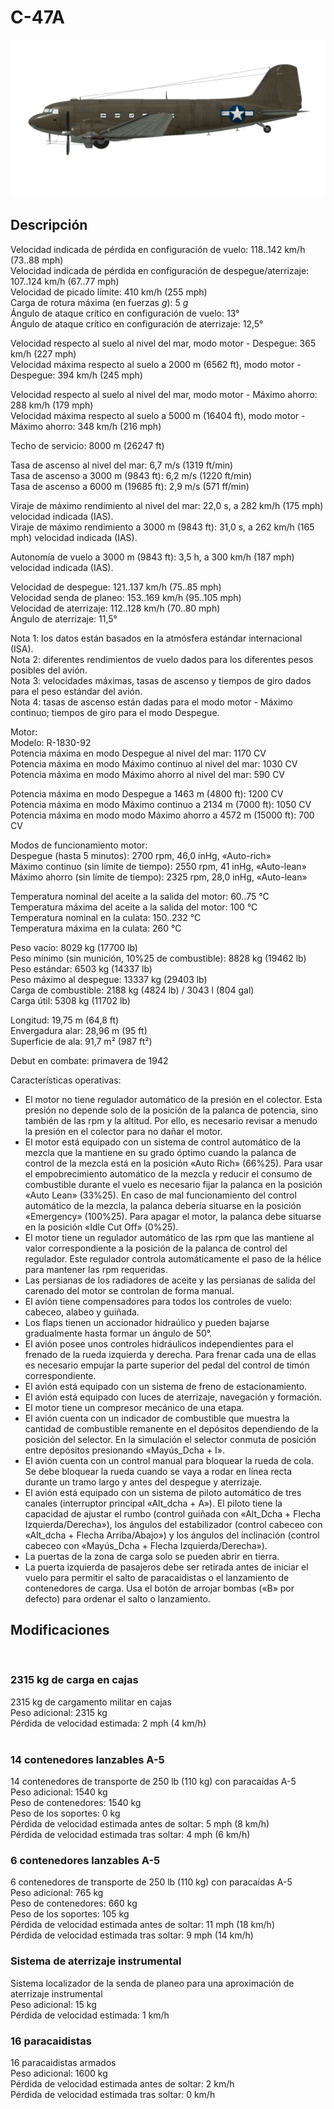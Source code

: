 # C-47A  
  
![c47a](../images/c47a.png)  
  
## Descripción  
  
Velocidad indicada de pérdida en configuración de vuelo: 118..142 km/h (73..88 mph)  
Velocidad indicada de pérdida en configuración de despegue/aterrizaje: 107..124 km/h (67..77 mph)  
Velocidad de picado límite: 410 km/h (255 mph)  
Carga de rotura máxima (en fuerzas <i>g</i>): 5 <i>g</i>  
Ángulo de ataque crítico en configuración de vuelo: 13°  
Ángulo de ataque crítico en configuración de aterrizaje: 12,5°  
  
Velocidad respecto al suelo al nivel del mar, modo motor - Despegue: 365 km/h (227 mph)  
Velocidad máxima respecto al suelo a 2000 m (6562 ft), modo motor - Despegue: 394 km/h (245 mph)  
  
Velocidad respecto al suelo al nivel del mar, modo motor - Máximo ahorro: 288 km/h (179 mph)  
Velocidad máxima respecto al suelo a 5000 m (16404 ft), modo motor - Máximo ahorro: 348 km/h (216 mph)  
  
Techo de servicio: 8000 m (26247 ft)  
  
Tasa de ascenso al nivel del mar: 6,7 m/s (1319 ft/min)  
Tasa de ascenso a 3000 m (9843 ft): 6,2 m/s (1220 ft/min)  
Tasa de ascenso a 6000 m (19685 ft): 2,9 m/s (571 ff/min)  
  
Viraje de máximo rendimiento al nivel del mar: 22,0 s, a 282 km/h (175 mph) velocidad indicada (IAS).  
Viraje de máximo rendimiento a 3000 m (9843 ft): 31,0 s, a 262 km/h (165 mph) velocidad indicada (IAS).  
  
Autonomía de vuelo a 3000 m (9843 ft): 3,5 h, a 300 km/h (187 mph) velocidad indicada (IAS).  
  
Velocidad de despegue: 121..137 km/h (75..85 mph)  
Velocidad senda de planeo: 153..169 km/h (95..105 mph)  
Velocidad de aterrizaje: 112..128 km/h (70..80 mph)  
Ángulo de aterrizaje: 11,5°  
  
Nota 1: los datos están basados en la atmósfera estándar internacional (ISA).  
Nota 2: diferentes rendimientos de vuelo dados para los diferentes pesos posibles del avión.  
Nota 3: velocidades máximas, tasas de ascenso y tiempos de giro dados para el peso estándar del avión.  
Nota 4: tasas de ascenso están dadas para el modo motor - Máximo continuo; tiempos de giro para el modo Despegue.  
  
Motor:  
Modelo: R-1830-92  
Potencia máxima en modo Despegue al nivel del mar: 1170 CV  
Potencia máxima en modo Máximo continuo al nivel del mar: 1030 CV  
Potencia máxima en modo Máximo ahorro al nivel del mar: 590 CV  
  
Potencia máxima en modo Despegue a 1463 m (4800 ft): 1200 CV  
Potencia máxima en modo Máximo continuo a 2134 m (7000 ft): 1050 CV  
Potencia máxima en modo modo Máximo ahorro a 4572 m (15000 ft): 700 CV  
  
Modos de funcionamiento motor:  
Despegue (hasta 5 minutos): 2700 rpm, 46,0 inHg, «Auto-rich»  
Máximo continuo (sin límite de tiempo): 2550 rpm, 41 inHg, «Auto-lean»  
Máximo ahorro (sin límite de tiempo): 2325 rpm, 28,0 inHg, «Auto-lean»  
  
Temperatura nominal del aceite a la salida del motor: 60..75 °C  
Temperatura máxima del aceite a la salida del motor: 100 °C  
Temperatura nominal en la culata: 150..232 °C  
Temperatura máxima en la culata: 260 °C  
  
Peso vacío: 8029 kg (17700 lb)  
Peso mínimo (sin munición, 10%25 de combustible): 8828 kg (19462 lb)  
Peso estándar: 6503 kg (14337 lb)  
Peso máximo al despegue: 13337 kg (29403 lb)  
Carga de combustible: 2188 kg (4824 lb) / 3043 l (804 gal)  
Carga útil: 5308 kg (11702 lb)  
  
Longitud: 19,75 m (64,8 ft)  
Envergadura alar: 28,96 m (95 ft)  
Superficie de ala: 91,7 m² (987 ft²)  
  
Debut en combate: primavera de 1942  
  
Características operativas:  
- El motor no tiene regulador automático de la presión en el colector. Esta presión no depende solo de la posición de la palanca de potencia, sino también de las rpm y la altitud. Por ello, es necesario revisar a menudo la presión en el colector para no dañar el motor.  
- El motor está equipado con un sistema de control automático de la mezcla que la mantiene en su grado óptimo cuando la palanca de control de la mezcla está en la posición «Auto Rich» (66%25). Para usar el empobrecimiento automático de la mezcla y reducir el consumo de combustible durante el vuelo es necesario fijar la palanca en la posición «Auto Lean» (33%25). En caso de mal funcionamiento del control automático de la mezcla, la palanca debería situarse en la posición «Emergency» (100%25). Para apagar el motor, la palanca debe situarse en la posición «Idle Cut Off» (0%25).  
- El motor tiene un regulador automático de las rpm que las mantiene al valor correspondiente a la posición de la palanca de control del regulador. Este regulador controla automáticamente el paso de la hélice para mantener las rpm requeridas.  
- Las persianas de los radiadores de aceite y las persianas de salida del carenado del motor se controlan de forma manual.  
- El avión tiene compensadores para todos los controles de vuelo: cabeceo, alabeo y guiñada.  
- Los flaps tienen un accionador hidraúlico y pueden bajarse gradualmente hasta formar un ángulo de 50°.  
- El avión posee unos controles hidráulicos independientes para el frenado de la rueda izquierda y derecha. Para frenar cada una de ellas es necesario empujar la parte superior del pedal del control de timón correspondiente.  
- El avión está equipado con un sistema de freno de estacionamiento.  
- El avión está equipado con luces de aterrizaje, navegación y formación.  
- El motor tiene un compresor mecánico de una etapa.  
- El avión cuenta con un indicador de combustible que muestra la cantidad de combustible remanente en el depósitos dependiendo de la posición del selector. En la simulación el selector conmuta de posición entre depósitos presionando «Mayús_Dcha + I».  
- El avión cuenta con un control manual para bloquear la rueda de cola. Se debe bloquear la rueda cuando se vaya a rodar en línea recta durante un tramo largo y antes del despegue y aterrizaje.  
- El avión está equipado con un sistema de piloto automático de tres canales (interruptor principal «Alt_dcha + A»). El piloto tiene la capacidad de ajustar el rumbo (control guiñada con «Alt_Dcha + Flecha Izquierda/Derecha»), los ángulos del estabilizador (control cabeceo con «Alt_dcha + Flecha Arriba/Abajo») y los ángulos del inclinación (control cabeceo con «Mayús_Dcha + Flecha Izquierda/Derecha»).  
- La puertas de la zona de carga solo se pueden abrir en tierra.  
- La puerta izquierda de pasajeros debe ser retirada antes de iniciar el vuelo para permitir el salto de paracaidistas o el lanzamiento de contenedores de carga. Usa el botón de arrojar bombas («B» por defecto) para ordenar el salto o lanzamiento.  
  
## Modificaciones  
  ﻿
  
### 2315 kg de carga en cajas  
  
2315 kg de cargamento militar en cajas  
Peso adicional: 2315 kg  
Pérdida de velocidad estimada: 2 mph (4 km/h)  
  ﻿
  
### 14 contenedores lanzables A-5  
  
14 contenedores de transporte de 250 lb (110 kg) con paracaídas A-5  
Peso adicional: 1540 kg  
Peso de contenedores: 1540 kg  
Peso de los soportes: 0 kg  
Pérdida de velocidad estimada antes de soltar: 5 mph (8 km/h)  
Pérdida de velocidad estimada tras soltar: 4 mph (6 km/h)  ﻿
  
### 6 contenedores lanzables A-5  
  
6 contenedores de transporte de 250 lb (110 kg) con paracaídas A-5  
Peso adicional: 765 kg  
Peso de contenedores: 660 kg  
Peso de los soportes: 105 kg  
Pérdida de velocidad estimada antes de soltar: 11 mph (18 km/h)  
Pérdida de velocidad estimada tras soltar: 9 mph (14 km/h)  ﻿
  
### Sistema de aterrizaje instrumental  
  
Sistema localizador de la senda de planeo para una aproximación de aterrizaje instrumental  
Peso adicional: 15 kg  
Pérdida de velocidad estimada: 1 km/h  ﻿
  
### 16 paracaidistas  
  
16 paracaidistas armados  
Peso adicional: 1600 kg  
Pérdida de velocidad estimada antes de soltar: 2 km/h  
Pérdida de velocidad estimada tras soltar: 0 km/h  